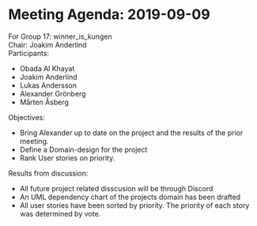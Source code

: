 # Meeting Agenda: 2019-09-09  
For Group 17: winner_is_kungen  
Chair: Joakim Anderlind  
Participants: 
* Obada Al Khayat
* Joakim Anderlind  
* Lukas Andersson  
* Alexander Grönberg  
* Mårten Åsberg

Objectives:
* Bring Alexander up to date on the project and the results of the prior meeting.
* Define a Domain-design for the project
* Rank User stories on priority.

Results from discussion:
* All future project related disscusion will be through Discord
* An UML dependency chart of the projects domain has been drafted
* All user stories have been sorted by priority.
The priority of each story was determined by vote.
